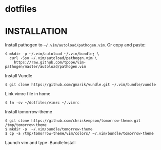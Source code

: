 dotfiles
========


# INSTALLATION
Install pathogen to `~/.vim/autoload/pathogen.vim`.  Or copy and paste:

    $ mkdir -p ~/.vim/autoload ~/.vim/bundle; \
      curl -Sso ~/.vim/autoload/pathogen.vim \
        https://raw.github.com/tpope/vim-pathogen/master/autoload/pathogen.vim

Install Vundle 

    $ git clone https://github.com/gmarik/vundle.git ~/.vim/bundle/vundle

Link vimrc file in home 

    $ ln -sv ~/dotfiles/vimrc ~/.vimrc

Install tomorrow-theme

    $ git clone https://github.com/chriskempson/tomorrow-theme.git /tmp/tomorrow-theme
    $ mkdir -p  ~/.vim/bundle/tomorrow-theme
    $ cp -a /tmp/tomorrow-theme/vim/colors/ ~/.vim/bundle/tomorrow-theme

Launch vim and type :BundleInstall



